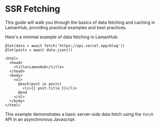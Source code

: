 # SSR Fetching

This guide will walk you through the basics of data fetching and caching in LamanHub, providing practical examples and best practices.

Here's a minimal example of data fetching in LamanHub:

```edge
@let(data = await fetch('https://api.vercel.app/blog'))
@let(posts = await data.json())

<html>
  <head>
    <title>LamanHub</title>
  </head>
  <body>
    <ul>
      @each(post in posts)
        <li>{{ post.title }}</li>
      @end
    </ul>
  </body>
</html>
```

This example demonstrates a basic server-side data fetch using the `fetch` API in an asynchronous Javascript.
